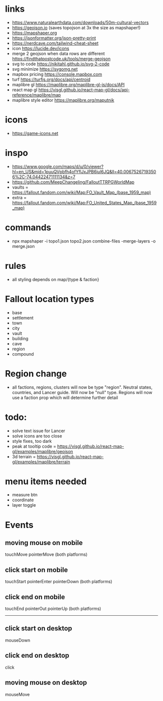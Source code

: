 # links
- https://www.naturalearthdata.com/downloads/50m-cultural-vectors
- https://geojson.io (saves topojson at 3x the size as mapshaper!)
- https://mapshaper.org
- https://jsonformatter.org/json-pretty-print
- https://nerdcave.com/tailwind-cheat-sheet
- icon https://lucide.dev/icons
- merge 2 geojson when data rows are different https://findthatpostcode.uk/tools/merge-geojson
- svg to code https://nikitahl.github.io/svg-2-code
- svg minimize https://svgomg.net
- mapbox pricing https://console.mapbox.com
- turf https://turfjs.org/docs/api/centroid
- maplibre gl https://maplibre.org/maplibre-gl-js/docs/API
- react map gl https://visgl.github.io/react-map-gl/docs/api-reference/maplibre/map
- maplibre style editor https://maplibre.org/maputnik

# icons
- https://game-icons.net

# inspo
- https://www.google.com/maps/d/u/0/viewer?hl=en_US&mid=1puuQVpbfh4ofYflJxJPB6iul6JQ&ll=40.00675267193506%2C-74.04422471111134&z=7
- https://github.com/MeepChangeling/FalloutTTRPGWorldMap
- vaults = https://fallout.fandom.com/wiki/Map:FO_Vault_Map_(base_1959_map)
- extra = https://fallout.fandom.com/wiki/Map:FO_United_States_Map_(base_1959_map)

# commands
- npx mapshaper -i topo1.json topo2.json combine-files -merge-layers -o merge.json

# rules
- all styling depends on map/{type & faction}

# Fallout location types
- base
- settlement
- town
- city
- vault
- building
- cave
- region
- compound

# Region change
- all factions, regions, clusters will now be type "region". Neutral states, countries, and Lancer guide. Will now be "null" type. Regions will now use a faction prop which will determine further detail

# todo:
- solve text issue for Lancer
- solve icons are too close
- style fixes, too dark
- peak at tooltip code = https://visgl.github.io/react-map-gl/examples/maplibre/geojson
- 3d terrain = https://visgl.github.io/react-map-gl/examples/maplibre/terrain

# menu items needed
- measure btn
- coordinate
- layer toggle

# Events
## moving mouse on mobile
touchMove
pointerMove (both platforms)

## click start on mobile
touchStart
pointerEnter
pointerDown (both platforms)

## click end on mobile
touchEnd
pointerOut
pointerUp (both platforms)

--------------------------------

## click start on desktop
mouseDown

## click end on desktop
click

## moving mouse on desktop
mouseMove
